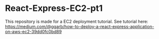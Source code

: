 # React-Express-EC2-pt1

  This repository is made for a EC2 deployment tutorial.
  See tutorial here: https://medium.com/@ggarb/how-to-deploy-a-react-express-application-on-aws-ec2-39dd0fc0bd89
